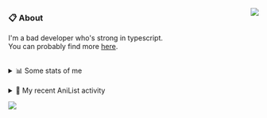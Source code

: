 <a href="https://discord.com/users/338718840873811979"><img align="right" src="https://lanyard-profile-readme.vercel.app/api/338718840873811979?bg=00000000" /></a>

### 📋 About

I'm a bad developer who's strong in typescript. \
You can probably find more [here](https://pxseu.com/about).
<!--
### 🦊Fox

![](https://pxseu.loves.moe/2ELJv3at3.gif)

### 📱 Contact

[🌐 website](https://www.pxseu.com) \
[📧 email](mailto:contact.pxseu@gmail.com)
-->

<br />

<details>
  <summary>📊 Some stats of me</summary>
  
![My github stats!](https://github-readme-stats.vercel.app/api?username=pxseu&show_icons=true&custom_title=My%20Github%20Stats:&line_height=33&include_all_commits=true&bg_color=00000000&title_color=00CCAA&text_color=dddddd&hide_border=true&hide_title=true) \
![My top langauges](https://github-readme-stats.vercel.app/api/top-langs?username=pxseu&show_icons=true&layout=compact&card_width=645&bg_color=00000000&title_color=00CCAA&text_color=dddddd&hide_border=true&hide_title=true) 
</details>

<br />

<details>
  <summary>🌸 My recent AniList activity</summary>
  
<!-- ANILIST_ACTIVITY:start -->

-   📺 Watched episode 108 - 111 of [Naruto: Shippuden](https://anilist.co/anime/1735) (21:07, 12 September 2021)
-   📺 Watched episode 105 - 107 of [Naruto: Shippuden](https://anilist.co/anime/1735) (21:08, 11 September 2021)
-   📺 Watched episode 23 of [Tokyo Revengers](https://anilist.co/anime/120120) (20:17, 11 September 2021)
-   📺 Watched episode 10 of [Miss Kobayashi's Dragon Maid S](https://anilist.co/anime/107717) (19:24, 11 September 2021)
-   📺 Watched episode 10 of [The Detective Is Already Dead](https://anilist.co/anime/128712) (17:29, 05 September 2021)

<!-- ANILIST_ACTIVITY:end -->
</details>



![](https://komarev.com/ghpvc/?username=pxseu&color=ff69b4)


